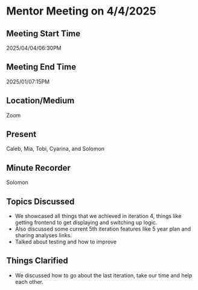 
# Mentor Meeting on 4/4/2025

## Meeting Start Time

2025/04/04/06:30PM 

## Meeting End Time

2025/01/07:15PM

## Location/Medium

Zoom

## Present

Caleb, Mia, Tobi, Cyarina, and Solomon

## Minute Recorder

Solomon

## Topics Discussed

- We showcased all things that we achieved in iteration 4, things like getting frontend to get displaying and switching up logic. 
- Also discussed some current 5th iteration features like 5 year plan and sharing analyses links.
- Talked about testing and how to improve

## Things Clarified

- We discussed how to go about the last iteration, take our time and help each other.
